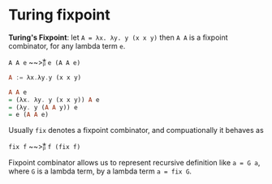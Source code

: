 # Turing fixpoint

**Turing's Fixpoint**: 
let `A = λx. λy. y (x x y)` 
then `A A` is a fixpoint combinator, 
for any lambda term `e`.

`A A e` ~~>ᵦ⃰ `e (A A e)`



```hs
A := λx.λy.y (x x y)

A A e
= (λx. λy. y (x x y)) A e
= (λy. y (A A y)) e
= e (A A e)
```


Usually `fix` denotes a fixpoint combinator, and compuationally it behaves as

`fix f` ~~>ᵦ⃰ `f (fix f)`

Fixpoint combinator allows us to represent recursive definition like `a = G a`, where `G` is a lambda term, by a lambda term `a = fix G`.
